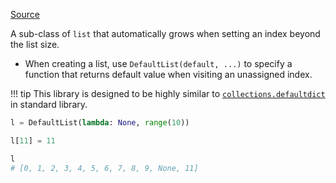 [Source](https://github.com/chuanconggao/extratools/blob/master/extratools/defaultlist.py)

A sub-class of `list` that automatically grows when setting an index beyond the list size.

- When creating a list, use `DefaultList(default, ...)` to specify a function that returns default value when visiting an unassigned index.

!!! tip
    This library is designed to be highly similar to [`collections.defaultdict`](https://docs.python.org/3/library/collections.html#collections.defaultdict) in standard library.

``` python
l = DefaultList(lambda: None, range(10))

l[11] = 11

l
# [0, 1, 2, 3, 4, 5, 6, 7, 8, 9, None, 11]
```

